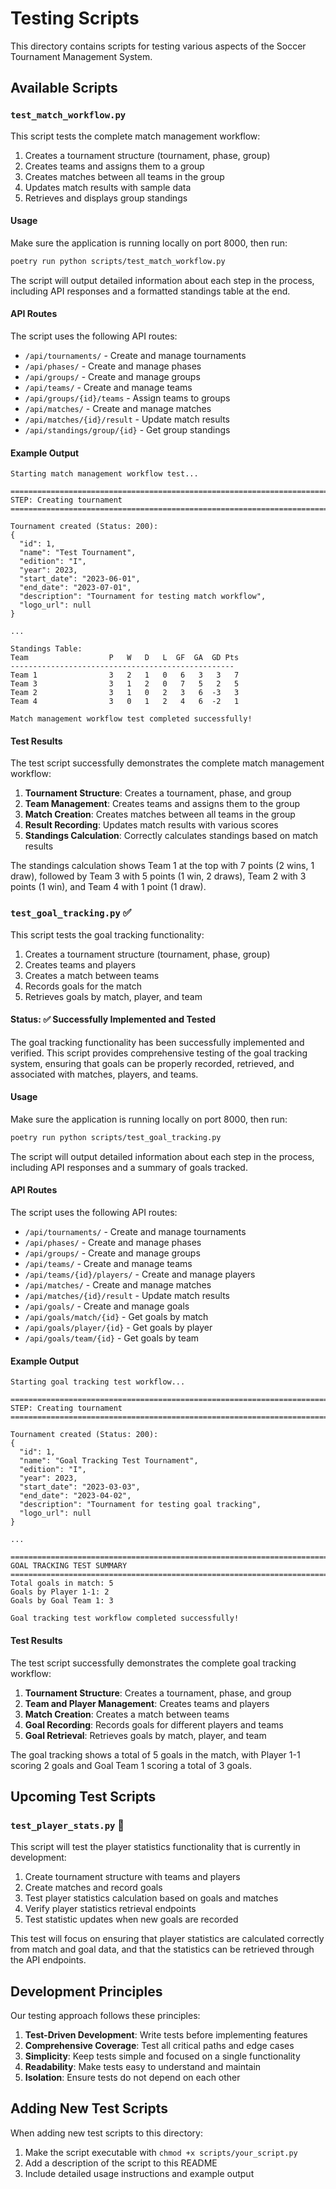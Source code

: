 # Testing Scripts

This directory contains scripts for testing various aspects of the Soccer Tournament Management System.

## Available Scripts

### `test_match_workflow.py`

This script tests the complete match management workflow:

1. Creates a tournament structure (tournament, phase, group)
2. Creates teams and assigns them to a group
3. Creates matches between all teams in the group
4. Updates match results with sample data
5. Retrieves and displays group standings

#### Usage

Make sure the application is running locally on port 8000, then run:

```bash
poetry run python scripts/test_match_workflow.py
```

The script will output detailed information about each step in the process, including API responses and a formatted standings table at the end.

#### API Routes

The script uses the following API routes:

- `/api/tournaments/` - Create and manage tournaments
- `/api/phases/` - Create and manage phases
- `/api/groups/` - Create and manage groups
- `/api/teams/` - Create and manage teams
- `/api/groups/{id}/teams` - Assign teams to groups
- `/api/matches/` - Create and manage matches
- `/api/matches/{id}/result` - Update match results
- `/api/standings/group/{id}` - Get group standings

#### Example Output

```
Starting match management workflow test...

================================================================================
STEP: Creating tournament
================================================================================

Tournament created (Status: 200):
{
  "id": 1,
  "name": "Test Tournament",
  "edition": "I",
  "year": 2023,
  "start_date": "2023-06-01",
  "end_date": "2023-07-01",
  "description": "Tournament for testing match workflow",
  "logo_url": null
}

...

Standings Table:
Team                  P   W   D   L  GF  GA  GD Pts
--------------------------------------------------
Team 1                3   2   1   0   6   3   3   7
Team 3                3   1   2   0   7   5   2   5
Team 2                3   1   0   2   3   6  -3   3
Team 4                3   0   1   2   4   6  -2   1

Match management workflow test completed successfully!
```

#### Test Results

The test script successfully demonstrates the complete match management workflow:

1. **Tournament Structure**: Creates a tournament, phase, and group
2. **Team Management**: Creates teams and assigns them to the group
3. **Match Creation**: Creates matches between all teams in the group
4. **Result Recording**: Updates match results with various scores
5. **Standings Calculation**: Correctly calculates standings based on match results

The standings calculation shows Team 1 at the top with 7 points (2 wins, 1 draw), followed by Team 3 with 5 points (1 win, 2 draws), Team 2 with 3 points (1 win), and Team 4 with 1 point (1 draw).

### `test_goal_tracking.py` ✅

This script tests the goal tracking functionality:

1. Creates a tournament structure (tournament, phase, group)
2. Creates teams and players
3. Creates a match between teams
4. Records goals for the match
5. Retrieves goals by match, player, and team

#### Status: ✅ Successfully Implemented and Tested

The goal tracking functionality has been successfully implemented and verified. This script provides comprehensive testing of the goal tracking system, ensuring that goals can be properly recorded, retrieved, and associated with matches, players, and teams.

#### Usage

Make sure the application is running locally on port 8000, then run:

```bash
poetry run python scripts/test_goal_tracking.py
```

The script will output detailed information about each step in the process, including API responses and a summary of goals tracked.

#### API Routes

The script uses the following API routes:

- `/api/tournaments/` - Create and manage tournaments
- `/api/phases/` - Create and manage phases
- `/api/groups/` - Create and manage groups
- `/api/teams/` - Create and manage teams
- `/api/teams/{id}/players/` - Create and manage players
- `/api/matches/` - Create and manage matches
- `/api/matches/{id}/result` - Update match results
- `/api/goals/` - Create and manage goals
- `/api/goals/match/{id}` - Get goals by match
- `/api/goals/player/{id}` - Get goals by player
- `/api/goals/team/{id}` - Get goals by team

#### Example Output

```
Starting goal tracking test workflow...

================================================================================
STEP: Creating tournament
================================================================================

Tournament created (Status: 200):
{
  "id": 1,
  "name": "Goal Tracking Test Tournament",
  "edition": "I",
  "year": 2023,
  "start_date": "2023-03-03",
  "end_date": "2023-04-02",
  "description": "Tournament for testing goal tracking",
  "logo_url": null
}

...

================================================================================
GOAL TRACKING TEST SUMMARY
================================================================================
Total goals in match: 5
Goals by Player 1-1: 2
Goals by Goal Team 1: 3

Goal tracking test workflow completed successfully!
```

#### Test Results

The test script successfully demonstrates the complete goal tracking workflow:

1. **Tournament Structure**: Creates a tournament, phase, and group
2. **Team and Player Management**: Creates teams and players
3. **Match Creation**: Creates a match between teams
4. **Goal Recording**: Records goals for different players and teams
5. **Goal Retrieval**: Retrieves goals by match, player, and team

The goal tracking shows a total of 5 goals in the match, with Player 1-1 scoring 2 goals and Goal Team 1 scoring a total of 3 goals.

## Upcoming Test Scripts

### `test_player_stats.py` 🔄

This script will test the player statistics functionality that is currently in development:

1. Create tournament structure with teams and players
2. Create matches and record goals
3. Test player statistics calculation based on goals and matches
4. Verify player statistics retrieval endpoints
5. Test statistic updates when new goals are recorded

This test will focus on ensuring that player statistics are calculated correctly from match and goal data, and that the statistics can be retrieved through the API endpoints.

## Development Principles

Our testing approach follows these principles:

1. **Test-Driven Development**: Write tests before implementing features
2. **Comprehensive Coverage**: Test all critical paths and edge cases
3. **Simplicity**: Keep tests simple and focused on a single functionality
4. **Readability**: Make tests easy to understand and maintain
5. **Isolation**: Ensure tests do not depend on each other

## Adding New Test Scripts

When adding new test scripts to this directory:

1. Make the script executable with `chmod +x scripts/your_script.py`
2. Add a description of the script to this README
3. Include detailed usage instructions and example output